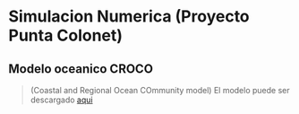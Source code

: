 # Simulacion Numerica (Proyecto Punta Colonet)
## Modelo oceanico CROCO 
>(Coastal and Regional Ocean COmmunity model)
> El modelo puede ser descargado [aqui](https://www.croco-ocean.org/download-2/)
